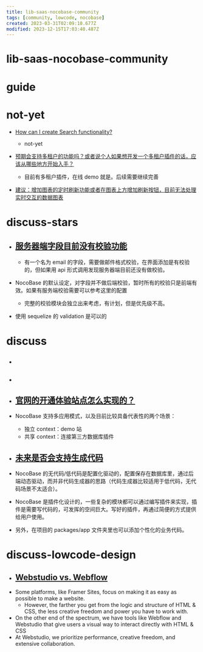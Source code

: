 ```yaml
---
title: lib-saas-nocobase-community
tags: [community, lowcode, nocobase]
created: 2023-03-31T02:09:10.677Z
modified: 2023-12-15T17:03:40.487Z
---
```


# lib-saas-nocobase-community

# guide

# not-yet
- [How can I create Search functionality?](https://github.com/nocobase/nocobase/discussions/1535)
  - not-yet

- [预期会支持多租户的功能吗？或者说个人如果想开发一个多租户插件的话，应该从哪些地方开始入手？](https://github.com/nocobase/nocobase/discussions/1380)
  - 目前有多租户插件，在线 demo 就是。后续需要继续完善

- [建议：增加图表的定时刷新功能或者在图表上方增加刷新按钮，目前无法处理实时交互的数据图表](https://github.com/nocobase/nocobase/discussions/704)
# discuss-stars
- ## [服务器端字段目前没有校验功能](https://github.com/nocobase/nocobase/issues/303)
  - 有一个名为 email 的字段，需要做邮件格式校验，在界面添加是有校验的，但如果用 api 形式调用发现服务器端目前还没有做校验。

- NocoBase 的默认设定，对字段并不做后端校验，暂时所有的校验只是前端有效。如果有服务端校验需要可以参考这里的配置
  - 完整的校验模块会独立出来考虑，有计划，但是优先级不高。

- 使用 sequelize 的 validation 是可以的
# discuss
- ## 

- ## 

- ## [官网的开通体验站点怎么实现的？](https://github.com/nocobase/nocobase/discussions/559)
- NocoBase 支持多应用模式，以及目前比较具备代表性的两个场景：
  - 独立 context：demo 站
  - 共享 context：连接第三方数据库插件

- ## [未来是否会支持生成代码](https://github.com/nocobase/nocobase/discussions/435)
- NocoBase 的无代码/低代码是配置化驱动的，配置保存在数据库里，通过后端动态驱动，而并非代码生成器的思路（代码生成器比较适用于低代码，无代码场景不太适合）。
- NocoBase 是插件化设计的，一些复杂的模块都可以通过编写插件来实现，插件是需要写代码的，可发挥的空间巨大。写好的插件，再通过简便的方式提供给用户使用。
- 另外，在项目的 packages/app 文件夹里也可以添加个性化的业务代码。

# discuss-lowcode-design
- ## [Webstudio vs. Webflow](https://webstudio.is/blog/webstudio-vs-webflow)
- Some platforms, like Framer Sites, focus on making it as easy as possible to make a website. 
  - However, the farther you get from the logic and structure of HTML & CSS, the less creative freedom and power you have to work with.
- On the other end of the spectrum, we have tools like Webflow and Webstudio that give users a visual way to interact directly with HTML & CSS
- At Webstudio, we prioritize performance, creative freedom, and extensive collaboration.
